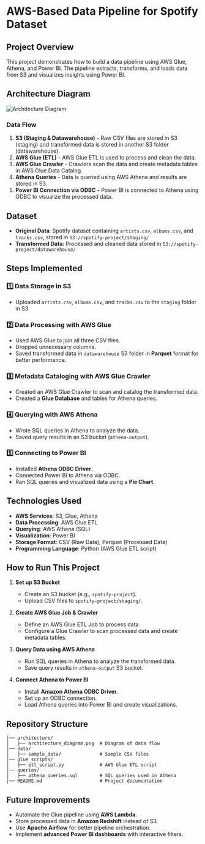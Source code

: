 # AWS-Based Data Pipeline for Spotify Dataset

## Project Overview
This project demonstrates how to build a data pipeline using AWS Glue, Athena, and Power BI. The pipeline extracts, transforms, and loads data from S3 and visualizes insights using Power BI.

## Architecture Diagram
![Architecture Diagram](architecture/architecture_diagram.png)

### Data Flow
1. **S3 (Staging & Datawarehouse)** - Raw CSV files are stored in S3 (staging) and transformed data is stored in another S3 folder (datawarehouse).
2. **AWS Glue (ETL)** - AWS Glue ETL is used to process and clean the data.
3. **AWS Glue Crawler** - Crawlers scan the data and create metadata tables in AWS Glue Data Catalog.
4. **Athena Queries** - Data is queried using AWS Athena and results are stored in S3.
5. **Power BI Connection via ODBC** - Power BI is connected to Athena using ODBC to visualize the processed data.

## Dataset
- **Original Data**: Spotify dataset containing `artists.csv`, `albums.csv`, and `tracks.csv`, stored in `S3://spotify-project/staging/`
- **Transformed Data**: Processed and cleaned data stored in `S3://spotify-project/datawarehouse/`

## Steps Implemented
### 1️⃣ Data Storage in S3
- Uploaded `artists.csv`, `albums.csv`, and `tracks.csv` to the `staging` folder in S3.

### 2️⃣ Data Processing with AWS Glue
- Used AWS Glue to join all three CSV files.
- Dropped unnecessary columns.
- Saved transformed data in `datawarehouse` S3 folder in **Parquet** format for better performance.

### 3️⃣ Metadata Cataloging with AWS Glue Crawler
- Created an AWS Glue Crawler to scan and catalog the transformed data.
- Created a **Glue Database** and tables for Athena queries.

### 4️⃣ Querying with AWS Athena
- Wrote SQL queries in Athena to analyze the data.
- Saved query results in an S3 bucket (`athena-output`).

### 5️⃣ Connecting to Power BI
- Installed **Athena ODBC Driver**.
- Connected Power BI to Athena via ODBC.
- Ran SQL queries and visualized data using a **Pie Chart**.

## Technologies Used
- **AWS Services**: S3, Glue, Athena
- **Data Processing**: AWS Glue ETL
- **Querying**: AWS Athena (SQL)
- **Visualization**: Power BI
- **Storage Format**: CSV (Raw Data), Parquet (Processed Data)
- **Programming Language**: Python (AWS Glue ETL script)

## How to Run This Project
1. **Set up S3 Bucket**
   - Create an S3 bucket (e.g., `spotify-project`).
   - Upload CSV files to `spotify-project/staging/`.

2. **Create AWS Glue Job & Crawler**
   - Define an AWS Glue ETL Job to process data.
   - Configure a Glue Crawler to scan processed data and create metadata tables.

3. **Query Data using AWS Athena**
   - Run SQL queries in Athena to analyze the transformed data.
   - Save query results in `athena-output` S3 bucket.

4. **Connect Athena to Power BI**
   - Install **Amazon Athena ODBC Driver**.
   - Set up an ODBC connection.
   - Load Athena queries into Power BI and create visualizations.

## Repository Structure
```
│── architecture/
│   ├── architecture_diagram.png  # Diagram of data flow
│── data/
│   ├── sample_data/              # Sample CSV files
│── glue_scripts/
│   ├── etl_script.py             # AWS Glue ETL script
│── queries/
│   ├── athena_queries.sql        # SQL queries used in Athena
│── README.md                     # Project documentation
```

## Future Improvements
- Automate the Glue pipeline using **AWS Lambda**.
- Store processed data in **Amazon Redshift** instead of S3.
- Use **Apache Airflow** for better pipeline orchestration.
- Implement **advanced Power BI dashboards** with interactive filters.
